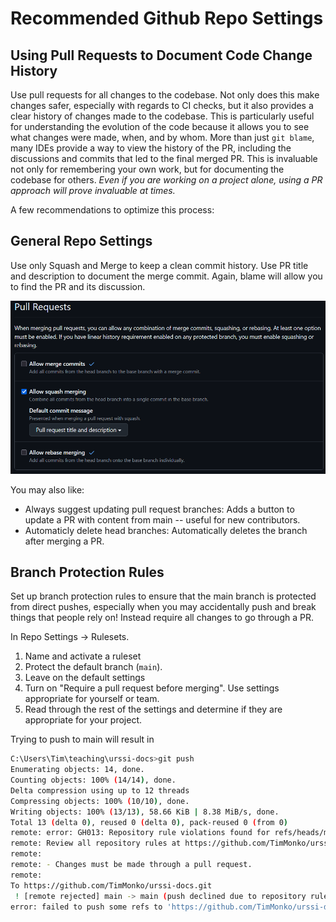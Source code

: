 # Recommended Github Repo Settings

## Using Pull Requests to Document Code Change History

Use pull requests for all changes to the codebase. Not only does this make changes safer, especially with regards to CI checks, but it also provides a clear history of changes made to the codebase. This is particularly useful for understanding the evolution of the code because it allows you to see what changes were made, when, and by whom. More than just `git blame`, many IDEs provide a way to view the history of the PR, including the discussions and commits that led to the final merged PR. This is invaluable not only for remembering your own work, but for documenting the codebase for others. *Even if you are working on a project alone, using a PR approach will prove invaluable at times.*

A few recommendations to optimize this process:

## General Repo Settings

Use only Squash and Merge to keep a clean commit history. Use PR title and description to document the merge commit. Again, blame will allow you to find the PR and its discussion.

![Github Pull Request Settings](assets/gh-pr-settings.png)

You may also like:

- Always suggest updating pull request branches: Adds a button to update a PR with content from main -- useful for new contributors.
- Automaticly delete head branches: Automatically deletes the branch after merging a PR.

## Branch Protection Rules

Set up branch protection rules to ensure that the main branch is protected from direct pushes, especially when you may accidentally push and break things that people rely on! Instead require all changes to go through a PR.

In Repo Settings -> Rulesets.

1. Name and activate a ruleset
2. Protect the default branch (`main`).
3. Leave on the default settings
4. Turn on "Require a pull request before merging". Use settings appropriate for yourself or team.
5. Read through the rest of the settings and determine if they are appropriate for your project.

Trying to push to main will result in

```bash
C:\Users\Tim\teaching\urssi-docs>git push
Enumerating objects: 14, done.
Counting objects: 100% (14/14), done.
Delta compression using up to 12 threads
Compressing objects: 100% (10/10), done.
Writing objects: 100% (13/13), 58.66 KiB | 8.38 MiB/s, done.
Total 13 (delta 0), reused 0 (delta 0), pack-reused 0 (from 0)
remote: error: GH013: Repository rule violations found for refs/heads/main.
remote: Review all repository rules at https://github.com/TimMonko/urssi-docs/rules?ref=refs%2Fheads%2Fmain
remote:
remote: - Changes must be made through a pull request.
remote:
To https://github.com/TimMonko/urssi-docs.git
 ! [remote rejected] main -> main (push declined due to repository rule violations)
error: failed to push some refs to 'https://github.com/TimMonko/urssi-docs.git'
```
